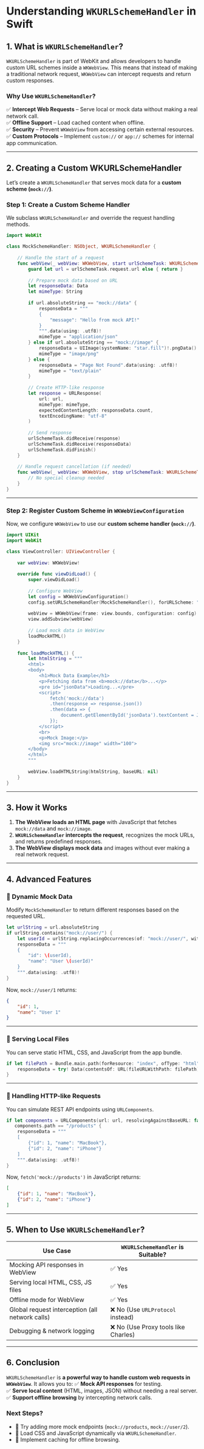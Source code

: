 # **Understanding `WKURLSchemeHandler` in Swift**

## **1. What is `WKURLSchemeHandler`?**
`WKURLSchemeHandler` is part of WebKit and allows developers to handle custom URL schemes inside a `WKWebView`. This means that instead of making a traditional network request, `WKWebView` can intercept requests and return custom responses.

### **Why Use `WKURLSchemeHandler`?**
✅ **Intercept Web Requests** – Serve local or mock data without making a real network call.  
✅ **Offline Support** – Load cached content when offline.  
✅ **Security** – Prevent `WKWebView` from accessing certain external resources.  
✅ **Custom Protocols** – Implement `custom://` or `app://` schemes for internal app communication.  

---

## **2. Creating a Custom WKURLSchemeHandler**
Let’s create a `WKURLSchemeHandler` that serves mock data for a **custom scheme (`mock://`)**.

### **Step 1: Create a Custom Scheme Handler**
We subclass `WKURLSchemeHandler` and override the request handling methods.

```swift
import WebKit

class MockSchemeHandler: NSObject, WKURLSchemeHandler {
    
    // Handle the start of a request
    func webView(_ webView: WKWebView, start urlSchemeTask: WKURLSchemeTask) {
        guard let url = urlSchemeTask.request.url else { return }
        
        // Prepare mock data based on URL
        let responseData: Data
        let mimeType: String
        
        if url.absoluteString == "mock://data" {
            responseData = """
            {
                "message": "Hello from mock API!"
            }
            """.data(using: .utf8)!
            mimeType = "application/json"
        } else if url.absoluteString == "mock://image" {
            responseData = UIImage(systemName: "star.fill")!.pngData()!
            mimeType = "image/png"
        } else {
            responseData = "Page Not Found".data(using: .utf8)!
            mimeType = "text/plain"
        }
        
        // Create HTTP-like response
        let response = URLResponse(
            url: url,
            mimeType: mimeType,
            expectedContentLength: responseData.count,
            textEncodingName: "utf-8"
        )
        
        // Send response
        urlSchemeTask.didReceive(response)
        urlSchemeTask.didReceive(responseData)
        urlSchemeTask.didFinish()
    }
    
    // Handle request cancellation (if needed)
    func webView(_ webView: WKWebView, stop urlSchemeTask: WKURLSchemeTask) {
        // No special cleanup needed
    }
}
```

---

### **Step 2: Register Custom Scheme in `WKWebViewConfiguration`**
Now, we configure `WKWebView` to use our **custom scheme handler (`mock://`)**.

```swift
import UIKit
import WebKit

class ViewController: UIViewController {
    
    var webView: WKWebView!
    
    override func viewDidLoad() {
        super.viewDidLoad()
        
        // Configure WebView
        let config = WKWebViewConfiguration()
        config.setURLSchemeHandler(MockSchemeHandler(), forURLScheme: "mock")
        
        webView = WKWebView(frame: view.bounds, configuration: config)
        view.addSubview(webView)
        
        // Load mock data in WebView
        loadMockHTML()
    }
    
    func loadMockHTML() {
        let htmlString = """
        <html>
        <body>
            <h1>Mock Data Example</h1>
            <p>Fetching data from <b>mock://data</b>...</p>
            <pre id="jsonData">Loading...</pre>
            <script>
                fetch('mock://data')
                .then(response => response.json())
                .then(data => {
                    document.getElementById('jsonData').textContent = JSON.stringify(data, null, 2);
                });
            </script>
            <br>
            <p>Mock Image:</p>
            <img src="mock://image" width="100">
        </body>
        </html>
        """
        
        webView.loadHTMLString(htmlString, baseURL: nil)
    }
}
```

---

## **3. How it Works**
1. **The WebView loads an HTML page** with JavaScript that fetches `mock://data` and `mock://image`.
2. **`WKURLSchemeHandler` intercepts the request**, recognizes the mock URLs, and returns predefined responses.
3. **The WebView displays mock data** and images without ever making a real network request.

---

## **4. Advanced Features**
### **🔹 Dynamic Mock Data**
Modify `MockSchemeHandler` to return different responses based on the requested URL.

```swift
let urlString = url.absoluteString
if urlString.contains("mock://user/") {
    let userId = urlString.replacingOccurrences(of: "mock://user/", with: "")
    responseData = """
    {
        "id": \(userId),
        "name": "User \(userId)"
    }
    """.data(using: .utf8)!
}
```

Now, `mock://user/1` returns:
```json
{
    "id": 1,
    "name": "User 1"
}
```

---

### **🔹 Serving Local Files**
You can serve static HTML, CSS, and JavaScript from the app bundle.

```swift
if let filePath = Bundle.main.path(forResource: "index", ofType: "html") {
    responseData = try! Data(contentsOf: URL(fileURLWithPath: filePath))
}
```

---

### **🔹 Handling HTTP-like Requests**
You can simulate REST API endpoints using `URLComponents`.

```swift
if let components = URLComponents(url: url, resolvingAgainstBaseURL: false),
   components.path == "/products" {
    responseData = """
    [
        {"id": 1, "name": "MacBook"},
        {"id": 2, "name": "iPhone"}
    ]
    """.data(using: .utf8)!
}
```

Now, `fetch('mock://products')` in JavaScript returns:
```json
[
    {"id": 1, "name": "MacBook"},
    {"id": 2, "name": "iPhone"}
]
```

---

## **5. When to Use `WKURLSchemeHandler`?**
| **Use Case**                 | **`WKURLSchemeHandler` is Suitable?** |
|------------------------------|--------------------------------------|
| Mocking API responses in WebView | ✅ Yes |
| Serving local HTML, CSS, JS files | ✅ Yes |
| Offline mode for WebView        | ✅ Yes |
| Global request interception (all network calls) | ❌ No (Use `URLProtocol` instead) |
| Debugging & network logging    | ❌ No (Use Proxy tools like Charles) |

---

## **6. Conclusion**
`WKURLSchemeHandler` is **a powerful way to handle custom web requests in `WKWebView`**. It allows you to:
✅ **Mock API responses** for testing.  
✅ **Serve local content** (HTML, images, JSON) without needing a real server.  
✅ **Support offline browsing** by intercepting network calls.  

### **Next Steps?**
- 🔹 Try adding more mock endpoints (`mock://products`, `mock://user/2`).
- 🔹 Load CSS and JavaScript dynamically via `WKURLSchemeHandler`.
- 🔹 Implement caching for offline browsing.  
